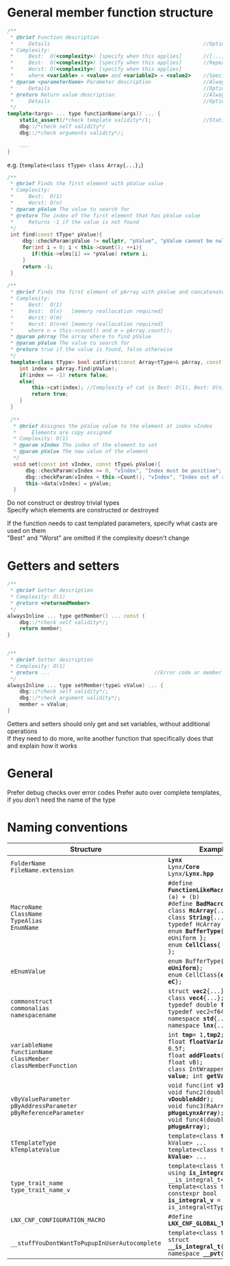 
# General member function structure

```cpp
/**
 * @brief Function description
 *     Details                                                  //Optional
 * Complexity:
 *     Best:  O(<complexity>) [specify when this applies]       //[...]: always applies if not specified
 *     Best:  O(<complexity>) [specify when this applies]       //Repeat if there are special cases. Explain in [...]
 *     Worst: O(<complexity>) [specify when this applies]
 *     where <variable> = <value> and <variable2> = <value2>    //Specify what variables are, if there is more than 1
 * @param <parameterName> Parameter description                 //Always comment parameters. Use one @param for each of them
 *     Details                                                  //Optional
 * @return Return value description                             //Always comment non void return values
 *     Details                                                  //Optional
 */
template<targs> ... type functionName(args)) ... {
    static_assert(/*check template validity*/);                 //Static assert templates, if used
    dbg::/*check self validity*/
    dbg::/*check arguments validity*/;

    ...
}
```

e.g. (`template<class tType> class Array{...};`)

```cpp
/**
 * @brief Finds the first element with pValue value
 * Complexity:
 *     Best:  O(1)
 *     Worst: O(n)
 * @param pValue The value to search for
 * @return The index of the first element that has pValue value
 *     Returns -1 if the value is not found
 */
 int find(const tType* pValue){
     dbg::checkParam(pValue != nullptr, "pValue", "pValue cannot be null");
     for(int i = 0; i < this->count(); ++i){
        if(this->elms[i] == *pValue) return i;
     }
     return -1;
 }
 
/**
 * @brief Finds the first element of pArray with pValue and concatenates its index to this object
 * Complexity:
 *     Best:  O(1)
 *     Best:  O(n)   [memory reallocation required]
 *     Worst: O(m)
 *     Worst: O(n+m) [memory reallocation required]
 *     where n = this->count() and m = pArray.count();
 * @param pArray The array where to find pValue
 * @param pValue The value to search for
 * @return true if the value is found, false otherwise
 */
 template<class tType> bool catFirst(const Array<tType>& pArray, const tType& pValue){
    int index = pArray.find(pValue);
    if(index == -1) return false;
    else{
        this->cat(index); //Complexity of cat is Best: O(1), Best: O(n) [memory reallocation required]
        return true;
    }
 }
 
 /**
  * @brief Assignes the pValue value to the element at index vIndex
  *     Elements are copy assigned
  * Complexity: O(1)
  * @param vIndex The index of the element to set
  * @param pValue The new value of the element
  */
  void set(const int vIndex, const tType& pValue){
      dbg::checkParam(vIndex >= 0, "vIndex", "Index must be positive";
      dbg::checkParam(vIndex < this->Count(), "vIndex", "Index out of range";
      this->data[vIndex] = pValue;
  }
```

Do not construct or destroy trivial types  
Specify which elements are constructed or destroyed  

If the function needs to cast templated parameters, specify what casts are used on them  
"Best" and "Worst" are omitted if the complexity doesn't change

# Getters and setters

```cpp
/**
 * @brief Getter description
 * Complexity: O(1)
 * @return <returnedMember>
 */
alwaysInline ... type getMember() ... const {
    dbg::/*check self validity*/;
    return member;
}


/**
 * @brief Setter description
 * Complexity: O(1)
 * @return ...                                  //Error code or member forwarding
 */
alwaysInline ... type setMember(type& vValue) ... {
    dbg::/*check self validity*/;
    dbg::/*check argument validity*/;
    member = vValue;
}
```

Getters and setters should only get and set variables, without additional operations  
If they need to do more, write another function that specifically does that and explain how it works

# General

Prefer debug checks over error codes
Prefer auto over complete templates, if you don't need the name of the type

# Naming conventions

| Structure                                                                             | Example                                                                                                                                                                                                                                                                                                                                        |
|---------------------------------------------------------------------------------------|------------------------------------------------------------------------------------------------------------------------------------------------------------------------------------------------------------------------------------------------------------------------------------------------------------------------------------------------|
|`FolderName`       <br>`FileName.extension`                                            | **`Lynx`**                                                   <br>`Lynx/`**`Core`**                               <br>`Lynx/`**`Lynx.hpp`**                                                                                                                                                                                                     |
|`MacroName`        <br>`ClassName`          <br>`TypeAlias`  <br>`EnumName`            | `#define `**`FunctionLikeMacro`**`(a, b) (a) + (b)`          <br>`#define `**`BadMacro`**` 5`                    <br>`class `**`HcArray`**`{...};`                      <br>`class `**`String`**`{...};`       <br>`typedef HcArray `**`L`**`;` <br>`enum `**`BufferType`**`{ eStorage, eUniform };`<br>`enum `**`CellClass`**`{ eA, eB, eC };` |
|`eEnumValue`                                                                           | `enum BufferType{`**`eStorage`**`, `**`eUniform`**`};`       <br>`enum CellClass{`**`eA`**`, `**`eB`**`, `**`eC`**`};`                                                                                                                                                                                                                         |
|`commonstruct`     <br>`commonalias`        <br>`namespacename`                        | `struct `**`vec2`**`{...};`                                  <br>`class `**`vec4`**`{...};`                      <br>`typedef double `**`f64`**`;`                      <br>`typedef vec2<f64> `**`f64v2`**`;` <br>`namespace `**`std`**`{...}` <br>`namespace `**`lnx`**`{...}`                                                                |
|`variableName`     <br>`functionName`       <br>`classMember`<br>`classMemberFunction` | `int `**`tmp`**` = 1, `**`tmp2`**`;`                         <br>`float `**`floatVariable`**` = 0.5f;`           <br>`float `**`addFloats`**`(float vA, float vB);`     <br>`class IntWrapper{ int `**`value`**`; int `**`getValue`**`(); };`                                                                                                   |
|`vByValueParameter`<br>`pByAddressParameter`<br>`pByReferenceParameter`                | `void func(int `**`vIndex`**`);`                             <br>`void func2(double* `**`vDoubleAddr`**`);`      <br>`void func3(RaArray<int>& `**`pHugeLynxArray`**`);`<br>`void func4(double* `**`pHugeArray`**`);`                                                                                                                           |
|`tTemplateType`    <br>`kTemplateValue`                                                | `template<class `**`tType`**`, int kValue> ...`              <br>`template<class tType, int `**`kValue`**`> ...`                                                                                                                                                                                                                               |
|`type_trait_name`  <br>`type_trait_name_v`                                             | `template<class tType> using `**`is_integral`**` = __is_integral_t<tType>;`<br>`template<class tType> constexpr bool `**`is_integral_v`**` = is_integral<tType>::value;`                                                                                                                                                                                                                                                                                    |
|`LNX_CNF_CONFIGURATION_MACRO`                                                          | `#define `**`LNX_CNF_GLOBAL_THREAD_POOL`**                                                                                                                                                                                                                                                                                                     |
|`__stuffYouDontWantToPupupInUserAutocomplete`                                          | `template<class tType> struct `**`__is_integral_t`**`{...};` <br>`namespace `**`__pvt`**`{...}`                                                                                                                                                                                                                                                |
